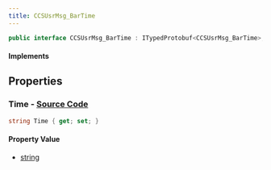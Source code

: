 ```yaml
---
title: CCSUsrMsg_BarTime
---
```


```csharp
public interface CCSUsrMsg_BarTime : ITypedProtobuf<CCSUsrMsg_BarTime>, INativeHandle, INetMessage<CCSUsrMsg_BarTime>, IDisposable
```

#### Implements

## Properties

### **Time** - [Source Code](https://github.com/swiftly-solution/swiftlys2/blob/main/managed/src/SwiftlyS2.Generated/Protobufs/Interfaces/CCSUsrMsg_BarTime.cs#L18)

```csharp
string Time { get; set; }
```

#### Property Value

- [string](https://learn.microsoft.com/dotnet/api/system.string)

